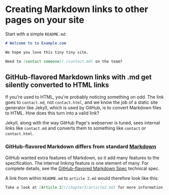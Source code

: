 # Creating Markdown links to other pages on your site 

Start with a simple `README.md`:

```markdown
# Welcome to to Example.com

We hope you love this tiny tiny site.

Need to [contact someone](./contact.md) on the team?
```

## GitHub-flavored Markdown links with .md get silently converted to HTML links

If you're used to HTML, you're probably noticing something on odd. 
The link goes to `contact.md`, not `contact.html`, and we know the
job of a static site generator like Jekyll, which is used by GitHub,
is to convert Markdown files to HTML. How does this turn into a valid link?

Jekyll, along with the way GitHub Page's
webserver is tuned, sees internal links like `contact.md` and converts
them to something like `contact` or `contact.html`.

### GitHub-flavored Markdown differs from standard [Markdown](https://commonmark.org)

GitHub wanted extra features of Markdown, so it add many features to the specification.
The internal linking feature is one element of many. For complete details, see the
[GitHub-flavored Markdown Spec](https://github.github.com/gfm/) technical spec.


A link from within `README.md` to `article 2.md` would therefore look like this:

```markdown
Take a look at [Article 2](/chapter3/article2.md) for more information.
```
